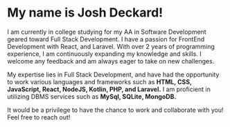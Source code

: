 <h1>My name is Josh Deckard!</h1>

I am currently in college studying for my AA in Software Development geared toward Full Stack Development. I have a passion for FrontEnd Development with React, and Laravel. With over 2 years of programming experience, I am continuously expanding my knowledge and skills. I welcome any feedback and am always eager to take on new challenges.

My expertise lies in Full Stack Development, and have had the opportunity to work various languages and frameworks such as <strong>HTML, CSS, JavaScript, React, NodeJS, Kotlin, PHP, and Laravel.</strong> I am proficient in utilizing DBMS services such as <strong>MySql, SQLite, MongoDB.</strong>

It would be a privilege to have the chance to work and collaborate with you! Feel free to reach out!

<!---
DeckardJosh/DeckardJosh is a ✨ special ✨ repository because its `README.md` (this file) appears on your GitHub profile.
You can click the Preview link to take a look at your changes.
--->

